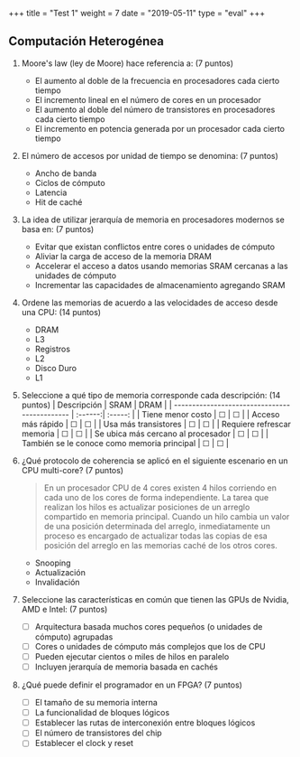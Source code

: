 +++
title = "Test 1"
weight = 7
date = "2019-05-11"
type = "eval"
+++

## Computación Heterogénea

1. Moore's law (ley de Moore) hace referencia a: (7 puntos)
    - El aumento al doble de la frecuencia en procesadores cada cierto tiempo
    - El incremento lineal en el número de cores en un procesador
    - El aumento al doble del número de transistores en procesadores cada cierto tiempo
    - El incremento en potencia generada por un procesador cada cierto tiempo

2. El número de accesos por unidad de tiempo se denomina: (7 puntos)
    - Ancho de banda
    - Ciclos de cómputo
    - Latencia
    - Hit de caché

3. La idea de utilizar jerarquía de memoria en procesadores modernos se basa en: (7 puntos)
    - Evitar que existan conflictos entre cores o unidades de cómputo
    - Aliviar la carga de acceso de la memoria DRAM
    - Accelerar el acceso a datos usando memorias SRAM cercanas a las unidades de cómputo
    - Incrementar las capacidades de almacenamiento agregando SRAM

4. Ordene las memorias de acuerdo a las velocidades de acceso desde una CPU: (14 puntos)
    - DRAM
    - L3
    - Registros
    - L2
    - Disco Duro
    - L1

5. Seleccione a qué tipo de memoria corresponde cada descripción: (14 puntos)
    | Descripción                                   |  SRAM   |  DRAM   |
    | --------------------------------------------- | :------:| :-----: |
    | Tiene menor costo                             | &#9744; | &#9744; |
    | Acceso más rápido                             | &#9744; | &#9744; |
    | Usa más transistores                          | &#9744; | &#9744; |
    | Requiere refrescar memoria                    | &#9744; | &#9744; |
    | Se ubica más cercano al procesador            | &#9744; | &#9744; |
    | También se le conoce como memoria principal   | &#9744; | &#9744; |

6. ¿Qué protocolo de coherencia se aplicó en el siguiente escenario en un CPU multi-core? (7 puntos)

    > En un procesador CPU de 4 cores existen 4 hilos corriendo en cada uno de los cores de forma independiente. La tarea que realizan los hilos es actualizar posiciones de un arreglo compartido en memoria principal. Cuando un hilo cambia un valor de una posición determinada del arreglo, inmediatamente un proceso es encargado de actualizar todas las copias de esa posición del arreglo en las memorias caché de los otros cores.

    - Snooping
    - Actualización
    - Invalidación

7. Seleccione las características en común que tienen las GPUs de Nvidia, AMD e Intel: (7 puntos)

    - [ ] Arquitectura basada muchos cores pequeños (o unidades de cómputo) agrupadas
    - [ ] Cores o unidades de cómputo más complejos que los de CPU
    - [ ] Pueden ejecutar cientos o miles de hilos en paralelo
    - [ ] Incluyen jerarquía de memoria basada en cachés

8. ¿Qué puede definir el programador en un FPGA? (7 puntos)

    - [ ] El tamaño de su memoria interna
    - [ ] La funcionalidad de bloques lógicos
    - [ ] Establecer las rutas de interconexión entre bloques lógicos
    - [ ] El número de transistores del chip
    - [ ] Establecer el clock y reset